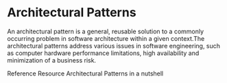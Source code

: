 # Architectural Patterns

An architectural pattern is a general, reusable solution to a commonly occurring problem in software architecture within a given context.The architectural patterns address various issues in software engineering, such as computer hardware performance limitations, high availability and minimization of a business risk.

<ResourceGroupTitle>Reference Resource</ResourceGroupTitle>
<BadgeLink colorScheme='yellow' badgeText='Read' href='https://towardsdatascience.com/10-common-software-architectural-patterns-in-a-nutshell-a0b47a1e9013'>Architectural Patterns in a nutshell</BadgeLink>
